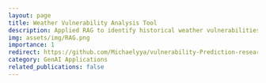 ```yaml
---
layout: page
title: Weather Vulnerability Analysis Tool
description: Applied RAG to identify historical weather vulnerabilities
img: assets/img/RAG.png
importance: 1
redirect: https://github.com/Michaelyya/vulnerability-Prediction-research
category: GenAI Applications
related_publications: false
---
```

